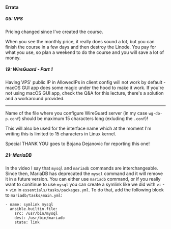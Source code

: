 #### Errata

##### 05: VPS

Pricing changed since I've created the course.

When you see the monthly price, it really does sound a lot, but you can finish the course in a few days and then destroy the Linode.
You pay for what you use, so plan a weekend to do the course and you will save a lot of money.

##### 19: WireGuard - Part 1

Having VPS' public IP in AllowedIPs in client config will not work by default - macOS GUI app does some magic under the hood to make it work.
If you're not using macOS GUI app, check the Q&A for this lecture, there's a solution and a workaround provided.

---

Name of the file where you configure WireGuard server (in my case `wg-do-p.conf`) should be maximum 15 characters long (exluding the `.conf`)!

This will also be used for the interface name which at the moment I'm writing this is limited to 15 characters in Linux kernel.

Special THANK YOU goes to Bojana Dejanovic for reporting this one!

##### 21: MariaDB

In the video I say that `mysql` and `mariadb` commands are interchangeable. Since then, MariaDB has deprecated the `mysql` command and it will remove it in a future version. You can either use `mariadb` command, or if you really want to conitinue to use `mysql` you can create a symlink like we did with `vi` -> `vim` in `essentials/tasks/packages.yml`. To do that, add the following block to `mariadb/tasks/main.yml`:
```
- name: symlink mysql
  ansible.builtin.file:
    src: /usr/bin/mysql
    dest: /usr/bin/mariadb
    state: link
```
